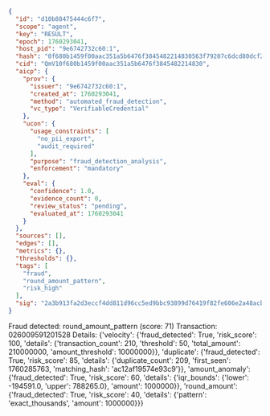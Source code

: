 ```json
{
  "id": "d10b88475444c6f7",
  "scope": "agent",
  "key": "RESULT",
  "epoch": 1760293041,
  "host_pid": "9e6742732c60:1",
  "hash": "0f680b1459f00aac351a5b6476f3845482214830563f79207c6dcd80dcf29052",
  "cid": "QmV10f680b1459f00aac351a5b6476f3845482214830",
  "aicp": {
    "prov": {
      "issuer": "9e6742732c60:1",
      "created_at": 1760293041,
      "method": "automated_fraud_detection",
      "vc_type": "VerifiableCredential"
    },
    "ucon": {
      "usage_constraints": [
        "no_pii_export",
        "audit_required"
      ],
      "purpose": "fraud_detection_analysis",
      "enforcement": "mandatory"
    },
    "eval": {
      "confidence": 1.0,
      "evidence_count": 0,
      "review_status": "pending",
      "evaluated_at": 1760293041
    }
  },
  "sources": [],
  "edges": [],
  "metrics": {},
  "thresholds": {},
  "tags": [
    "fraud",
    "round_amount_pattern",
    "risk_high"
  ],
  "sig": "2a3b913fa2d3eccf4dd811d96cc5ed9bbc93899d76419f82fe606e2a48acb9ba"
}
```

Fraud detected: round_amount_pattern (score: 71)
Transaction: 026009591201528
Details: {'velocity': {'fraud_detected': True, 'risk_score': 100, 'details': {'transaction_count': 210, 'threshold': 50, 'total_amount': 210000000, 'amount_threshold': 10000000}}, 'duplicate': {'fraud_detected': True, 'risk_score': 85, 'details': {'duplicate_count': 209, 'first_seen': 1760285763, 'matching_hash': 'ac12af19574e93c9'}}, 'amount_anomaly': {'fraud_detected': True, 'risk_score': 60, 'details': {'iqr_bounds': {'lower': -194591.0, 'upper': 788265.0}, 'amount': 1000000}}, 'round_amount': {'fraud_detected': True, 'risk_score': 40, 'details': {'pattern': 'exact_thousands', 'amount': 1000000}}}